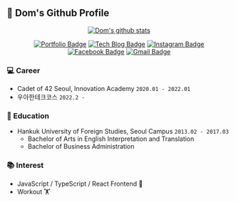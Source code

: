 ## 👋 Dom's Github Profile

<div align=center>

[![Dom's github stats](https://github-readme-stats.vercel.app/api?username=DomMorello&show_icons=true&count_private=true&theme=vue&hide=issues,contribs)](https://github.com/anuraghazra/github-readme-stats)

</div>
<div align=center>

[![Portfolio Badge](http://img.shields.io/badge/-Portfolio-black?style=flat-square&logo=github&link=https://xlffm3.github.io/portfolio/)](https://velog.io/@dom_hxrdy)
[![Tech Blog Badge](http://img.shields.io/badge/-Tech%20blog-blueviolet?style=flat-square&logo=Jekyll&link=https://xlffm3.github.io/)](https://velog.io/@dom_hxrdy)
[![Instagram Badge](https://img.shields.io/badge/-Instagram-dd2a7b?style=flat-square&logo=instagram&logoColor=white&link=https://www.instagram.com/hong___o/)](https://www.instagram.com/dom_hxrdy/)
[![Facebook Badge](https://img.shields.io/badge/Facebook-1877f2?style=flat-square&logo=facebook&logoColor=white&link=https://www.facebook.com/qkrwlsghd)](https://www.facebook.com/zuzudnf)
[![Gmail Badge](https://img.shields.io/badge/Gmail-d14836?style=flat-square&logo=Gmail&logoColor=white&link=mailto:xlffm3@gmail.com)](mailto:zuzudnf@gmail.com)

</div>

### 💻 Career

- Cadet of 42 Seoul, Innovation Academy `2020.01 - 2022.01`
- 우아한테크코스 `2022.2 - `

### 🏫 Education

- Hankuk University of Foreign Studies, Seoul Campus `2013.02 - 2017.03`
  - Bachelor of Arts in English Interpretation and Translation
  - Bachelor of Business Administration

### 📚 Interest

- JavaScript / TypeScript / React Frontend 🤔
- Workout 🏋️

<!--
**DomMorello/DomMorello** is a ✨ _special_ ✨ repository because its `README.md` (this file) appears on your GitHub profile.

Here are some ideas to get you started:

- 🔭 I’m currently working on ...
- 🌱 I’m currently learning ...
- 👯 I’m looking to collaborate on ...
- 🤔 I’m looking for help with ...
- 💬 Ask me about ...
- 📫 How to reach me: ...
- 😄 Pronouns: ...
- ⚡ Fun fact: ...
-->
